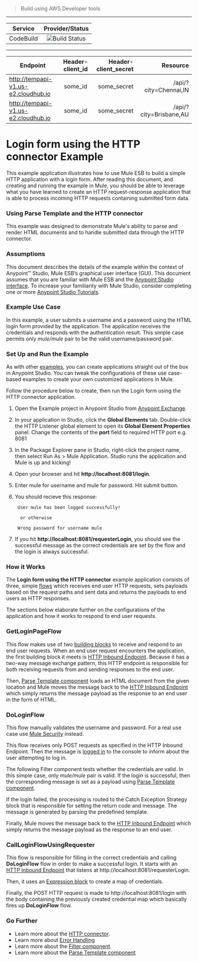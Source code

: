 

> Build using AWS Developer tools

---

| Service        | Provider/Status  |
| -------------  |:----------------:|
| CodeBuild      | ![Build Status](https://codebuild.ap-southeast-2.amazonaws.com/badges?uuid=eyJlbmNyeXB0ZWREYXRhIjoiOUp3V0E5T2NLb2s3SFltajZWcWQ4dXdoZFpHeHBHdzF4amlGWUY4a0JNQWNHd0NmM21WUlRmdHUrQmdNaDAvSGNDcGdIWFhpaE9iYlgvbkgrL3RkTTJBPSIsIml2UGFyYW1ldGVyU3BlYyI6Ii9YbVdHb3RXU3Y3dFVWRmMiLCJtYXRlcmlhbFNldFNlcmlhbCI6MX0%3D&branch=master) |

---

| Endpoint        | Header-client_id  | Header-client_secret  | Resource |
| -------------   |:----------------:| ----------------:| ----------------:|
| http://tempapi-v1.us-e2.cloudhub.io       | some_id | some_secret | /api/?city=Chennai,IN |
| http://tempapi-v1.us-e2.cloudhub.io       | some_id | some_secret | /api/?city=Brisbane,AU |


# Login form using the HTTP connector Example

This example application illustrates how to use Mule ESB to build a simple HTTP application with a login form. After reading this document, and creating and running the example in Mule, you should be able to leverage what you have learned to create an HTTP request-response application that is able to process incoming HTTP requests containing submitted form data.

### Using Parse Template and the HTTP connector

This example was designed to demonstrate Mule's ability to parse and render HTML documents and to handle submitted data through the HTTP connector.

### Assumptions

This document describes the details of the example within the context of Anypoint™ Studio, Mule ESB’s graphical user interface (GUI). This document assumes that you are familiar with Mule ESB and the [Anypoint Studio interface](http://www.mulesoft.org/documentation/display/current/Anypoint+Studio+Essentials). To increase your familiarity with Mule Studio, consider completing one or more [Anypoint Studio Tutorials](http://www.mulesoft.org/documentation/display/current/Basic+Studio+Tutorial).

### Example Use Case

In this example, a user submits a username and a password using the HTML login form provided by the application. The application receives the credentials and responds with the authentication result. This simple case permits only *mule/mule* pair to be the valid username/password pair.

### Set Up and Run the Example

As with other [examples](https://www.mulesoft.com/exchange#!/?types=example), you can create applications straight out of the box in Anypoint Studio. You can tweak the configurations of these use case-based examples to create your own customized applications in Mule.

Follow the procedure below to create, then run the Login form using the HTTP connector application.

1. Open the Example project in Anypoint Studio from [Anypoint Exchange](http://www.mulesoft.org/documentation/display/current/Anypoint+Exchange).
2. In your application in Studio, click the **Global Elements** tab. Double-click the HTTP Listener global element to open its **Global Element Properties** panel. Change the contents of the **port** field to required HTTP port e.g. 8081
3. In the Package Explorer pane in Studio, right-click the project name, then select Run As > Mule Application. Studio runs the application and Mule is up and kicking!
4. Open your browser and hit **http://localhost:8081/login**.
5. Enter mule for username and mule for password. Hit submit button. 
6. You should recieve this response:

		User mule has been logged successfully! 
		
		 or otherwise 
		
		Wrong password for username mule 

7. If you hit **http://localhost:8081/requesterLogin**, you should see the successful message as the correct credentials are set by the flow and the login is always successful.

### How it Works

The **Login form using the HTTP connector** example application consists of three, simple [flows](http://www.mulesoft.org/documentation/display/current/Mule+Application+Architecture) which receives end user HTTP requests, sets payloads based on the request paths and sent data and returns the payloads to end users as HTTP responses.

The sections below elaborate further on the configurations of the application and how it works to respond to end user requests.

### GetLoginPageFlow

This flow makes use of two [building blocks](http://www.mulesoft.org/documentation/display/current/Elements+in+a+Mule+Flow) to receive and respond to an end user requests. When an end user request encounters the application, the first building block it meets is [HTTP Inbound Endpoint](http://www.mulesoft.org/documentation/display/current/HTTP+Connector). Because it has a two-way message exchange pattern, this HTTP endpoint is responsible for both receiving requests from and sending responses to the end user.

Then, [Parse Template component](http://www.mulesoft.org/documentation/display/current/Parse+Template+Reference) loads an HTML document from the given location and Mule moves the message back to the [HTTP Inbound Endpoint](http://www.mulesoft.org/documentation/display/current/HTTP+Connector) which simply returns the message payload as the response to an end user in the form of HTML.

### DoLoginFlow

This flow manually validates the username and password. For a real use case use [Mule Security](http://www.mulesoft.org/documentation/display/current/Configuring+Security) instead.

This flow receives only POST requests as specified in the HTTP Inbound Endpoint. Then the message is [logged in](http://www.mulesoft.org/documentation/display/current/Logger+Component+Reference) to the console to inform about the user attempting to log in. 

The following Filter component tests whether the credentials are valid. In this simple case, only *mule/mule* pair is valid. If the login is successful, then the corresponding message is set as a payload using [Parse Template component](http://www.mulesoft.org/documentation/display/current/Parse+Template+Reference). 

If the login failed, the processing is routed to the Catch Exception Strategy block that is responsible for setting the return code and message. The message is generated by parsing the predefined template. 

Finally, Mule moves the message back to the [HTTP Inbound Endpoint](http://www.mulesoft.org/documentation/display/current/HTTP+Connector) which simply returns the message payload as the response to an end user.

### CallLoginFlowUsingRequester

This flow is responsible for filling in the correct credentials and calling **DoLoginFlow** flow in order to make a successful login. It starts with an [HTTP Inbound Endpoint](http://www.mulesoft.org/documentation/display/current/HTTP+Connector) that listens at http://localhost:8081/requesterLogin.

Then, it uses an [Expression block](http://www.mulesoft.org/documentation/display/current/Expression+Component+Reference) to create a map of credentials.

Finally, the POST HTTP request is made to http://localhost:8081/login with the body containing the previously created credential map which basically fires up **DoLoginFlow** flow.
  
### Go Further

- Learn more about the [HTTP connector](http://www.mulesoft.org/documentation/display/current/HTTP+Connector).
- Learn more about [Error Handling](http://www.mulesoft.org/documentation/display/current/Error+Handling)
- Learn more about the [Filter component](http://www.mulesoft.org/documentation/display/current/Filters).
- Learn more about the [Parse Template component](http://www.mulesoft.org/documentation/display/current/Parse+Template+Reference)
